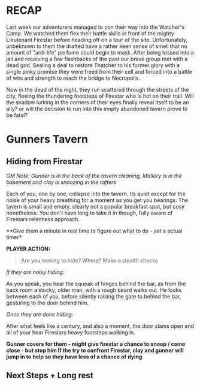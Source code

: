 # RECAP
Last week our adventurers managed to con their way into the Watcher's Camp. We watched them flex their battle skills in front of the mighty Lieutenant Firestar before heading off on a tour of the site. Unfortunately, unbeknown to them the drafted have a rather keen sense of smell that no amount of "anti-life" perfume could begin to mask. After being tossed into a jail and receiving a few flashbacks of the past our brave group met with a dead god. Sealing a deal to restore Thatcher to his former glory with a single pinky promise they were freed from their cell and forced into a battle of wits and strength to reach the bridge to Necropolis.

Now in the dead of the night, they run scattered through the streets of the city, fleeing the thundering footsteps of Firestar who is hot on their trail. Will the shadow lurking in the corners of their eyes finally reveal itself to be an ally? or will the decision to run into this empty abandoned tavern prove to be fatal?

# Gunners Tavern
## Hiding from Firestar
*GM Note: Gunner is in the back of the tavern cleaning, Mallory is in the basement and clay is snoozing in the rafters*

Each of you, one by one, collapse into the tavern. Its quiet except for the noise of your heavy breathing for a moment as you get you bearings. The tavern is small and empty, clearly not a popular breakfast spot, but cosy nonetheless. You don't have long to take it in though, fully aware of Firestars relentless approach.

**Give them a minute in real time to figure out what to do - set a actual timer?

**PLAYER ACTION:**
>Are you looking to hide? Where?
>	Make a stealth checks

*If they are noisy hiding:*

As you speak, you hear the squeak of hinges behind the bar, as from the back room a stocky, older man, with a rough beard walks out. He looks between each of you, before silently raising the gate to behind the bar, gesturing to the door behind him.

*Once they are done hiding:*

After what feels like a century, and also a moment, the door slams open and all of your hear Firestars heavy footsteps walking in. 

**Gunner covers for them - might give firestar a chance to snoop / come close - but stop him
If the try to confront Firestar, clay and gunner will jump in to help so they have less of a chance of dying**

## Next Steps + Long rest
